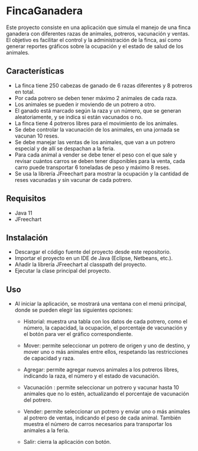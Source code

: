# FincaGanadera

Este proyecto consiste en una aplicación que simula el manejo de una finca ganadera con diferentes razas de animales, potreros, vacunación y ventas. El objetivo es facilitar el control y la administración de la finca, así como generar reportes gráficos sobre la ocupación y el estado de salud de los animales.

## Características

- La finca tiene 250 cabezas de ganado de 6 razas diferentes y 8 potreros en total.
- Por cada potrero se deben tener máximo 2 animales de cada raza.
- Los animales se pueden ir moviendo de un potrero a otro.
- El ganado está marcado según la raza y un número, que se generan aleatoriamente, y se indica si están vacunados o no.
- La finca tiene 4 potreros libres para el movimiento de los animales.
- Se debe controlar la vacunación de los animales, en una jornada se vacunan 10 reses.
- Se debe manejar las ventas de los animales, que van a un potrero especial y de allí se despachan a la feria.
- Para cada animal a vender se debe tener el peso con el que sale y revisar cuántos carros se deben tener disponibles para la venta, cada carro puede transportar 6 toneladas de peso y máximo 8 reses.
- Se usa la librería JFreechart para mostrar la ocupación y la cantidad de reses vacunadas y sin vacunar de cada potrero.

## Requisitos

- Java 11
- JFreechart 

## Instalación

- Descargar el código fuente del proyecto desde este repositorio.
- Importar el proyecto en un IDE de Java (Eclipse, Netbeans, etc.).
- Añadir la librería JFreechart al classpath del proyecto.
- Ejecutar la clase principal del proyecto.

## Uso

- Al iniciar la aplicación, se mostrará una ventana con el menú principal, donde se pueden elegir las siguientes opciones:

  - Historial: muestra una tabla con los datos de cada potrero, como el número, la capacidad, la ocupación, el porcentaje de vacunación y el botón para ver el gráfico correspondiente.

  - Mover: permite seleccionar un potrero de origen y uno de destino, y mover uno o más animales entre ellos, respetando las restricciones de capacidad y raza.

  - Agregar: permite agregar nuevos animales a los potreros libres, indicando la raza, el número y el estado de vacunación.

  - Vacunación : permite seleccionar un potrero y vacunar hasta 10 animales que no lo estén, actualizando el porcentaje de vacunación del potrero.

  - Vender: permite seleccionar un potrero y enviar uno o más animales al potrero de ventas, indicando el peso de cada animal. También muestra el número de carros necesarios para transportar los animales a la feria.
  - Salir: cierra la aplicación con botón.

